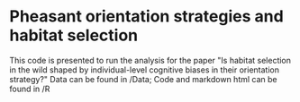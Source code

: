 # Pheasant orientation strategies and habitat selection

This code is presented to run the analysis for the paper "Is habitat selection in the wild shaped by individual-level cognitive biases in their orientation strategy?"
Data can be found in /Data;
Code and markdown html can be found in /R
